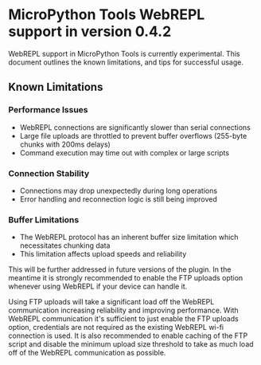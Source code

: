 # MicroPython Tools WebREPL support in version 0.4.2

WebREPL support in MicroPython Tools is currently experimental. This document outlines the known
limitations, and tips for successful usage.

## Known Limitations

### Performance Issues

- WebREPL connections are significantly slower than serial connections
- Large file uploads are throttled to prevent buffer overflows (255-byte chunks with 200ms delays)
- Command execution may time out with complex or large scripts

### Connection Stability

- Connections may drop unexpectedly during long operations
- Error handling and reconnection logic is still being improved

### Buffer Limitations

- The WebREPL protocol has an inherent buffer size limitation which necessitates chunking data
- This limitation affects upload speeds and reliability

This will be further addressed in future versions of the plugin. In the meantime it is strongly recommended to enable
the FTP uploads option whenever using WebREPL if your device can handle it.

Using FTP uploads will take a significant load off the WebREPL communication increasing reliability and improving
performance.
With WebREPL communication it's sufficient to just enable the FTP uploads option, credentials are not required as the
existing WebREPL wi-fi connection is used. It is also recommended to enable caching of the FTP script and disable the
minimum upload size threshold to take as much load off of the WebREPL communication as possible.